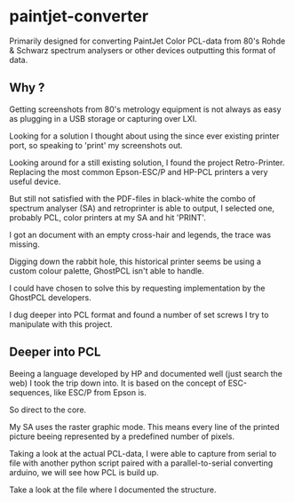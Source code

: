 # paintjet-converter
Primarily designed for converting PaintJet Color PCL-data from 80's Rohde &amp; Schwarz spectrum analysers
or other devices outputting this format of data.

## Why ?

Getting screenshots from 80's metrology equipment is not always as easy as plugging in a USB storage or
capturing over LXI.

Looking for a solution I thought about using the since ever existing printer port,
so speaking to 'print' my screenshots out.

Looking around for a still existing solution, I found the project Retro-Printer. 
Replacing the most common Epson-ESC/P and HP-PCL printers a very useful device.

But still not satisfied with the PDF-files in black-white the combo of spectrum analyser (SA) and retroprinter
is able to output, I selected one, probably PCL, color printers at my SA and hit 'PRINT'.

I got an document with an empty cross-hair and legends, the trace was missing.

Digging down the rabbit hole, this historical printer seems be using a custom colour palette, GhostPCL isn't
able to handle.

I could have chosen to solve this by requesting implementation by the GhostPCL developers.

I dug deeper into PCL format and found a number of set screws I try to manipulate with this project.

## Deeper into PCL

Beeing a language developed by HP and documented well (just search the web) I took the trip down into.
It is based on the concept of ESC-sequences, like ESC/P from Epson is.

So direct to the core.

My SA uses the raster graphic mode. This means every line of the printed picture beeing represented by a
predefined number of pixels.

Taking a look at the actual PCL-data, I were able to capture from serial to file with another
python script paired with a parallel-to-serial converting arduino, we will see how PCL is build up.

Take a look at the file where I documented the structure.
